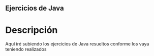 ## Ejercicios de Java

# Descripción

Aquí iré subiendo los ejercicios de Java resueltos conforme los vaya teniendo realizados

